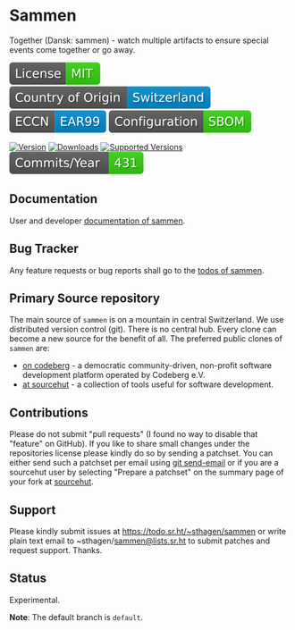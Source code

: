 # Sammen

Together (Dansk: sammen) - watch multiple artifacts to ensure special events come together or go away.

[![License](docs/badges/license-spdx-mit.svg)](https://git.sr.ht/~sthagen/sammen/tree/default/item/LICENSE)
[![Country of Origin](docs/badges/country-of-origin-name-switzerland-neutral.svg)](https://git.sr.ht/~sthagen/sammen/tree/default/item/COUNTRY-OF-ORIGIN)
[![Export Classification Control Number (ECCN)](docs/badges/export-control-classification-number_eccn-ear99-neutral.svg)](https://git.sr.ht/~sthagen/sammen/tree/default/item/EXPORT-CONTROL-CLASSIFICATION-NUMBER)
[![Configuration](docs/badges/configuration-sbom.svg)](https://git.sr.ht/~sthagen/sammen/tree/default/item/docs/third-party/README.md)

[![Version](https://img.shields.io/pypi/v/sammen.svg?style=flat)](https://pypi.python.org/pypi/sammen/)
[![Downloads](https://static.pepy.tech/badge/sammen/month)](https://pepy.tech/project/sammen)
[![Supported Versions](https://img.shields.io/pypi/pyversions/sammen.svg?style=flat)](https://pypi.python.org/pypi/sammen/)
[![Maintenance Status](docs/badges/commits-per-year.svg)](https://git.sr.ht/~sthagen/sammen/log)

## Documentation

User and developer [documentation of sammen](https://codes.dilettant.life/docs/sammen).

## Bug Tracker

Any feature requests or bug reports shall go to the [todos of sammen](https://todo.sr.ht/~sthagen/sammen).

## Primary Source repository

The main source of `sammen` is on a mountain in central Switzerland.
We use distributed version control (git).
There is no central hub.
Every clone can become a new source for the benefit of all.
The preferred public clones of `sammen` are:

* [on codeberg](https://codeberg.org/sthagen/sammen) - a democratic community-driven, non-profit software development platform operated by Codeberg e.V.
* [at sourcehut](https://git.sr.ht/~sthagen/sammen) - a collection of tools useful for software development.

## Contributions

Please do not submit "pull requests" (I found no way to disable that "feature" on GitHub).
If you like to share small changes under the repositories license please kindly do so by sending a patchset.
You can either send such a patchset per email using [git send-email](https://git-send-email.io) or 
if you are a sourcehut user by selecting "Prepare a patchset" on the summary page of your fork at [sourcehut](https://git.sr.ht/).

## Support

Please kindly submit issues at https://todo.sr.ht/~sthagen/sammen or write plain text email to ~sthagen/sammen@lists.sr.ht to submit patches and request support. Thanks.

## Status

Experimental.

**Note**: The default branch is `default`.
